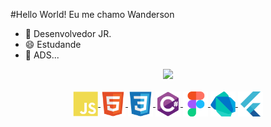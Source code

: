    #Hello World! Eu me chamo Wanderson 
- 👋 Desenvolvedor JR.
- 😄 Estudande
- 💞️ ADS...


<div align="center">
  <a href=https://github.com/WSilvaM/WSilvaM>
 <img height="300em" src="https://github-readme-stats.vercel.app/api/top-langs/?username=WSilvaM&layout=compact&langs_count=7&theme=dracula"/>
</div
 

    
<div style="display: inline_block"><br>
        <div align="center">

  <img align="center" alt="-Js" height="40" width="40" src="https://raw.githubusercontent.com/devicons/devicon/master/icons/javascript/javascript-plain.svg">
          <img align="center" alt="WSilvaM-html" height="40" width="40" src="https://raw.githubusercontent.com/devicons/devicon/master/icons/html5/html5-original.svg">
 <img align="center" alt="WSilvaM-CSS" height="40" width="40" src="https://raw.githubusercontent.com/devicons/devicon/master/icons/css3/css3-original.svg">
     <img align="center" alt="WSilvaM-C#" height="40" width="40" src="https://raw.githubusercontent.com/devicons/devicon/master/icons/csharp/csharp-original.svg">
           <img align="center" alt="WSilvaM-figma" height="40" width="40" src="https://raw.githubusercontent.com/devicons/devicon/master/icons/figma/figma-original.svg">
  <img align="center" alt="WSilvaM-dart" height="40" width="40" src="https://raw.githubusercontent.com/devicons/devicon/master/icons/dart/dart-original.svg">
             <img align="center" alt="WSilvaM-flutter" height="40" width="40" src="https://raw.githubusercontent.com/devicons/devicon/master/icons/flutter/flutter-original.svg">



</div>
 
 
 
 
